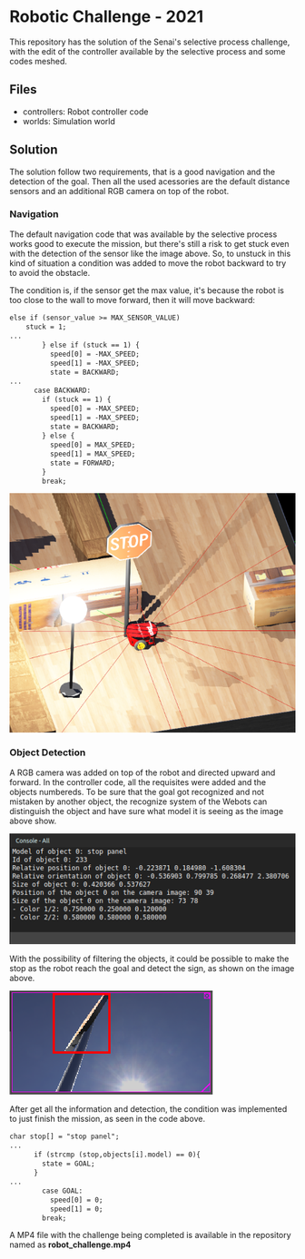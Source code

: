 # Robotic Challenge - 2021

This repository has the solution of the Senai's selective process challenge, with the edit of the controller available by the selective process and some codes meshed.

## Files

- controllers: Robot controller code
- worlds: Simulation world

## Solution

The solution follow two requirements, that is a good navigation and the detection of the goal. Then all the used acessories are the default distance sensors and an additional RGB camera on top of the robot.

### Navigation

The default navigation code that was available by the selective process works good to execute the mission, but there's still a risk to get stuck even with the detection of the sensor like the image above. So, to unstuck in this kind of situation a condition was added to move the robot backward to try to avoid the obstacle.

The condition is, if the sensor get the max value, it's because the robot is too close to the wall to move forward, then it will move backward:

```
else if (sensor_value >= MAX_SENSOR_VALUE)
    stuck = 1;
...
        } else if (stuck == 1) {
          speed[0] = -MAX_SPEED;
          speed[1] = -MAX_SPEED;
          state = BACKWARD;
...
      case BACKWARD:
        if (stuck == 1) {
          speed[0] = -MAX_SPEED;
          speed[1] = -MAX_SPEED;
          state = BACKWARD;
        } else {
          speed[0] = MAX_SPEED;
          speed[1] = MAX_SPEED;
          state = FORWARD;
        }
        break;
```

![stuck_robot](https://github.com/brenomec/robotic_challenge/blob/master/stuck_robot.png)

### Object Detection

A RGB camera was added on top of the robot and directed upward and forward. In the controller code, all the requisites were added and the objects numbereds. To be sure that the goal got recognized and not mistaken by another object, the recognize system of the Webots can distinguish the object and have sure what model it is seeing as the image above show.

![data](https://github.com/brenomec/robotic_challenge/blob/master/recognition_data.png)

With the possibility of filtering the objects, it could be possible to make the stop as the robot reach the goal and detect the sign, as shown on the image above.

![sign](https://github.com/brenomec/robotic_challenge/blob/master/recognited_sign.png)

After get all the information and detection, the condition was implemented to just finish the mission, as seen in the code above.

```
char stop[] = "stop panel";
...
      if (strcmp (stop,objects[i].model) == 0){
        state = GOAL;
      }
...
        case GOAL:
          speed[0] = 0;
          speed[1] = 0;
        break;
```

A MP4 file with the challenge being completed is available in the repository named as **robot_challenge.mp4**
